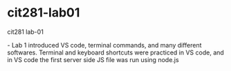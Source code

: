 # cit281-lab01
cit281 lab-01
<p>- Lab 1 introduced VS code, terminal commands, and many different softwares. Terminal and keyboard shortcuts were practiced in VS code, and in VS code the first server side JS file was run using node.js</p>

